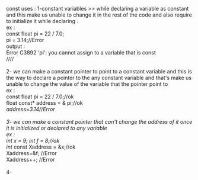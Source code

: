 const uses :
1-constant variables >> while declaring a variable as constant and this make us unable to change
it in the rest of the code and also require to initialize it while declaring .\
ex :\
const float pi = 22 / 7.0;\
pi = 3.14;//Error\
output :\
Error	C3892	'pi': you cannot assign to a variable that is const\
////\
\
2- we can make a constant pointer to point to a constant variable and this is the way to
declare a pointer to the any constant variable and that's make us unable to change the value
of the variable that the pointer point to\
ex :\
const float pi = 22 / 7.0;//ok\
float const* address = & pi;//ok\
*address=3.14//Error\
\
3- we can make a constant pointer that can't change the address of it once it is
initialized or declared to any variable\
ex :\
int x = 9;  int f = 8;//ok\
int* const Xaddress = &x;//ok\
Xaddress=&f; //Error\
Xaddress++; //Error\
\
4- 

